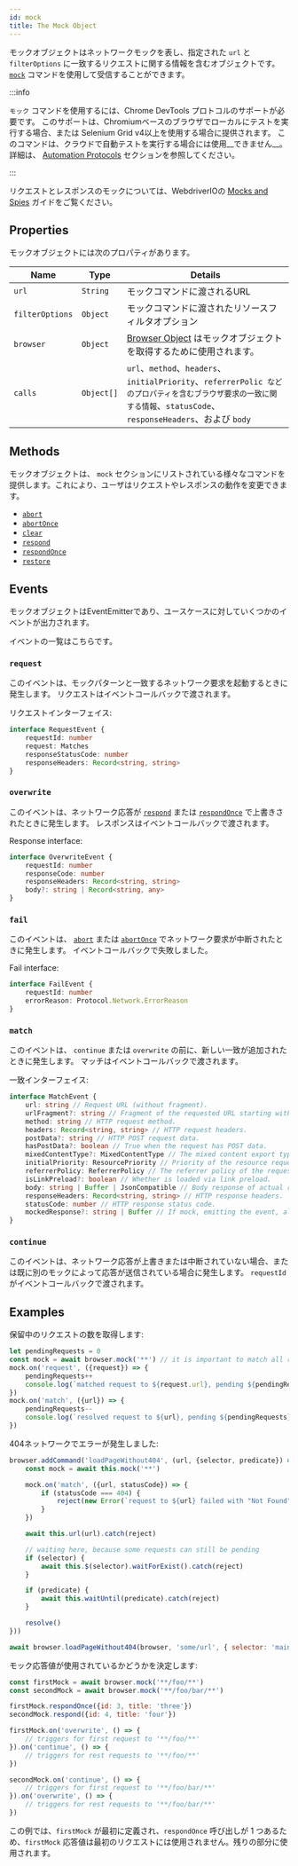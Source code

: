 ```yaml
---
id: mock
title: The Mock Object
---
```


モックオブジェクトはネットワークモックを表し、指定された `url` と `filterOptions` に一致するリクエストに関する情報を含むオブジェクトです。 [` mock `](/docs/api/browser/mock) コマンドを使用して受信することができます。

:::info

`モック` コマンドを使用するには、Chrome DevTools プロトコルのサポートが必要です。 このサポートは、Chromiumベースのブラウザでローカルにテストを実行する場合、または Selenium Grid v4以上を使用する場合に提供されます。 このコマンドは、クラウドで自動テストを実行する場合には使用__できません__。 詳細は、 [Automation Protocols](/docs/automationProtocols) セクションを参照してください。

:::

リクエストとレスポンスのモックについては、WebdriverIOの [Mocks and Spies](/docs/mocksandspies) ガイドをご覧ください。

## Properties

モックオブジェクトには次のプロパティがあります。

| Name            | Type       | Details                                                                                                                         |
| --------------- | ---------- | ------------------------------------------------------------------------------------------------------------------------------- |
| `url`           | `String`   | モックコマンドに渡されるURL                                                                                                                 |
| `filterOptions` | `Object`   | モックコマンドに渡されたリソースフィルタオプション                                                                                                       |
| `browser`       | `Object`   | [Browser Object](/docs/api/browser) はモックオブジェクトを取得するために使用されます。                                                                   |
| `calls`         | `Object[]` | `url`、`method`、`headers`、`initialPriority`、`referrerPolic などのプロパティを含むブラウザ要求の一致に関する情報`、`statusCode`、`responseHeaders`、および `body` |

## Methods

モックオブジェクトは、 ` mock ` セクションにリストされている様々なコマンドを提供します。これにより、ユーザはリクエストやレスポンスの動作を変更できます。

- [`abort`](/docs/api/mock/abort)
- [`abortOnce`](/docs/api/mock/abortOnce)
- [`clear`](/docs/api/mock/clear)
- [`respond`](/docs/api/mock/respond)
- [`respondOnce`](/docs/api/mock/respondOnce)
- [`restore`](/docs/api/mock/restore)

## Events

モックオブジェクトはEventEmitterであり、ユースケースに対していくつかのイベントが出力されます。

イベントの一覧はこちらです。

### `request`

このイベントは、モックパターンと一致するネットワーク要求を起動するときに発生します。 リクエストはイベントコールバックで渡されます。

リクエストインターフェイス:
```ts
interface RequestEvent {
    requestId: number
    request: Matches
    responseStatusCode: number
    responseHeaders: Record<string, string>
}
```

### `overwrite`

このイベントは、ネットワーク応答が [` respond `](/docs/api/mock/respond) または [` respondOnce `](/docs/api/mock/respondOnce) で上書きされたときに発生します。 レスポンスはイベントコールバックで渡されます。

Response interface:
```ts
interface OverwriteEvent {
    requestId: number
    responseCode: number
    responseHeaders: Record<string, string>
    body?: string | Record<string, any>
}
```

### `fail`

このイベントは、 [`abort`](/docs/api/mock/abort) または [`abortOnce`](/docs/api/mock/abortOnce) でネットワーク要求が中断されたときに発生します。 イベントコールバックで失敗しました。

Fail interface:
```ts
interface FailEvent {
    requestId: number
    errorReason: Protocol.Network.ErrorReason
}
```

### `match`

このイベントは、 `continue` または ` overwrite ` の前に、新しい一致が追加されたときに発生します。 マッチはイベントコールバックで渡されます。

一致インターフェイス:
```ts
interface MatchEvent {
    url: string // Request URL (without fragment).
    urlFragment?: string // Fragment of the requested URL starting with hash, if present.
    method: string // HTTP request method.
    headers: Record<string, string> // HTTP request headers.
    postData?: string // HTTP POST request data.
    hasPostData?: boolean // True when the request has POST data.
    mixedContentType?: MixedContentType // The mixed content export type of the request.
    initialPriority: ResourcePriority // Priority of the resource request at the time request is sent.
    referrerPolicy: ReferrerPolicy // The referrer policy of the request, as defined in https://www.w3.org/TR/referrer-policy/
    isLinkPreload?: boolean // Whether is loaded via link preload.
    body: string | Buffer | JsonCompatible // Body response of actual resource.
    responseHeaders: Record<string, string> // HTTP response headers.
    statusCode: number // HTTP response status code.
    mockedResponse?: string | Buffer // If mock, emitting the event, also modified it's response.
}
```

### `continue`

このイベントは、ネットワーク応答が上書きまたは中断されていない場合、または既に別のモックによって応答が送信されている場合に発生します。 `requestId` がイベントコールバックで渡されます。

## Examples

保留中のリクエストの数を取得します:

```js
let pendingRequests = 0
const mock = await browser.mock('**') // it is important to match all requests otherwise, the resulting value can be very confusing.
mock.on('request', ({request}) => {
    pendingRequests++
    console.log(`matched request to ${request.url}, pending ${pendingRequests} requests`)
})
mock.on('match', ({url}) => {
    pendingRequests--
    console.log(`resolved request to ${url}, pending ${pendingRequests} requests`)
})
```

404ネットワークでエラーが発生しました:

```js
browser.addCommand('loadPageWithout404', (url, {selector, predicate}) => new Promise(async (resolve, reject) => {
    const mock = await this.mock('**')

    mock.on('match', ({url, statusCode}) => {
        if (statusCode === 404) {
            reject(new Error(`request to ${url} failed with "Not Found"`))
        }
    })

    await this.url(url).catch(reject)

    // waiting here, because some requests can still be pending
    if (selector) {
        await this.$(selector).waitForExist().catch(reject)
    }

    if (predicate) {
        await this.waitUntil(predicate).catch(reject)
    }

    resolve()
}))

await browser.loadPageWithout404(browser, 'some/url', { selector: 'main' })
```

モック応答値が使用されているかどうかを決定します:

```js
const firstMock = await browser.mock('**/foo/**')
const secondMock = await browser.mock('**/foo/bar/**')

firstMock.respondOnce({id: 3, title: 'three'})
secondMock.respond({id: 4, title: 'four'})

firstMock.on('overwrite', () => {
    // triggers for first request to '**/foo/**'
}).on('continue', () => {
    // triggers for rest requests to '**/foo/**'
})

secondMock.on('continue', () => {
    // triggers for first request to '**/foo/bar/**'
}).on('overwrite', () => {
    // triggers for rest requests to '**/foo/bar/**'
})
```

この例では、`firstMock` が最初に定義され、`respondOnce` 呼び出しが 1 つあるため、`firstMock` 応答値は最初のリクエストには使用されません。残りの部分に使用されます。
